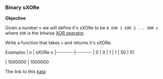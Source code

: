 ### Binary sXORe

**Objective**  

Given a number `n` we will define it's sXORe to be `0 XOR 1 XOR 2 ... XOR n` where `XOR` is the bitwise [XOR operator](https://en.wikipedia.org/wiki/Bitwise_operation#XOR).

Write a function that takes `n` and returns it's sXORe.

Examples | n | sXORe n |---------|--------
| 0 | 0 | 1 | 1 | 50 | 51

| 1000000 | 1000000  

The link to this [kata](https://www.codewars.com/kata/binary-sxore/java)
